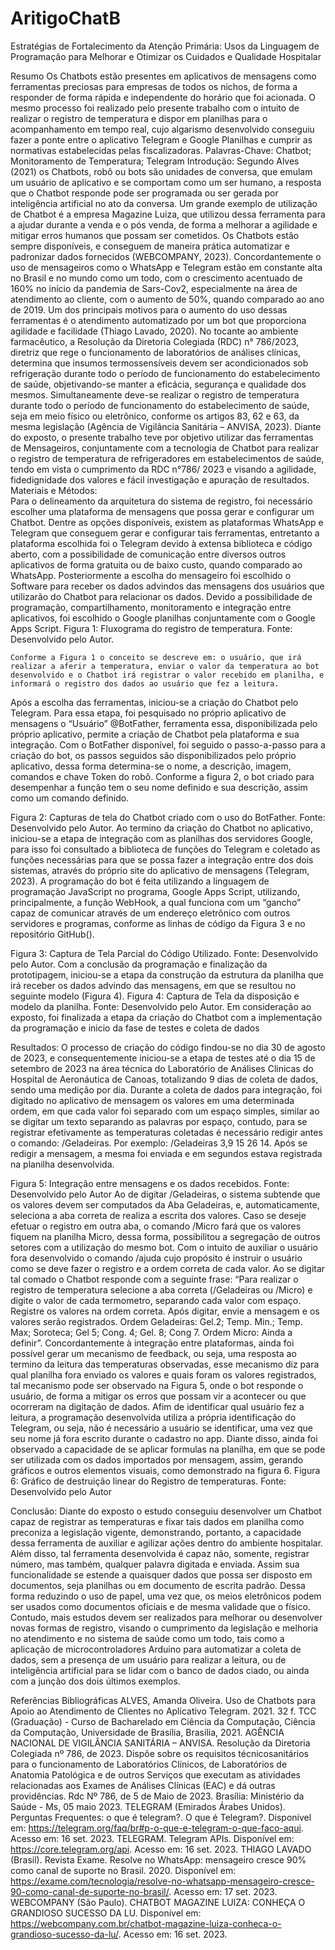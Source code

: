 # AritigoChatB
Estratégias de Fortalecimento da Atenção Primária: Usos da Linguagem de Programação para Melhorar e Otimizar os Cuidados e Qualidade Hospitalar

Resumo
	Os Chatbots estão presentes em aplicativos de mensagens como ferramentas preciosas para empresas de todos os nichos, de forma a responder de forma rápida e independente do horário que foi acionada. O mesmo processo foi realizado pelo presente trabalho com o intuito de realizar o registro de temperatura e dispor em planilhas para o acompanhamento em tempo real, cujo algarismo desenvolvido conseguiu fazer a ponte entre o aplicativo Telegram e Google Planilhas e cumprir as normativas estabelecidas pelas fiscalizadoras.
Palavras-Chave: Chatbot; Monitoramento de Temperatura; Telegram
Introdução:
Segundo Alves (2021) os Chatbots, robô ou bots são unidades de conversa, que emulam um usuário de aplicativo e se comportam como um ser humano, a resposta que o Chatbot responde pode ser programada ou ser gerada por inteligência artificial no ato da conversa.
Um grande exemplo de utilização de Chatbot é a empresa Magazine Luiza, que utilizou dessa ferramenta para a ajudar durante a venda e o pós venda, de forma a melhorar a agilidade e mitigar erros humanos que possam ser cometidos. Os Chatbots estão sempre disponíveis, e conseguem de maneira prática automatizar e padronizar dados fornecidos (WEBCOMPANY, 2023).
Concordantemente o uso de mensageiros como o WhatsApp e Telegram estão em constante alta no Brasil e no mundo como um todo, com o crescimento acentuado de 160% no início da pandemia de Sars-Cov2, especialmente na área de atendimento ao cliente, com o aumento de 50%, quando comparado ao ano de 2019. Um dos principais motivos para o aumento do uso dessas ferramentas é o atendimento automatizado por um bot que proporciona agilidade e facilidade (Thiago Lavado, 2020).
No tocante ao ambiente farmacêutico, a Resolução da Diretoria Colegiada (RDC) n° 786/2023, diretriz que rege o funcionamento de laboratórios de análises clínicas, determina que insumos termossensíveis devem ser acondicionados sob refrigeração durante todo o período de funcionamento do estabelecimento de saúde, objetivando-se manter a eficácia, segurança e qualidade dos mesmos. Simultaneamente deve-se realizar o registro de temperatura durante todo o período de funcionamento do estabelecimento de saúde, seja em meio físico ou eletrônico, conforme os artigos 83, 62 e 63, da mesma legislação (Agência de Vigilância Sanitária – ANVISA, 2023).
Diante do exposto, o presente trabalho teve por objetivo utilizar das ferramentas de Mensageiros, conjuntamente com a tecnologia de Chatbot para realizar o registro de temperatura de refrigeradores em estabelecimentos de saúde, tendo em vista o cumprimento da RDC n°786/ 2023 e visando a agilidade, fidedignidade dos valores e fácil investigação e apuração de resultados.
Materiais e Métodos:	
Para o delineamento da arquitetura do sistema de registro, foi necessário escolher uma plataforma de mensagens que possa gerar e configurar um Chatbot. Dentre as opções disponíveis, existem as plataformas WhatsApp e Telegram que conseguem gerar e configurar tais ferramentas, entretanto a plataforma escolhida foi o Telegram devido à extensa biblioteca e código aberto, com a possibilidade de comunicação entre diversos outros aplicativos de forma gratuita ou de baixo custo, quando comparado ao WhatsApp. 
	Posteriormente a escolha do mensageiro foi escolhido o Software para receber os dados advindos das mensagens dos usuários que utilizarão do Chatbot para relacionar os dados. Devido a possibilidade de programação, compartilhamento, monitoramento e integração entre aplicativos, foi escolhido o Google planilhas conjuntamente com o Google Apps Script.
Figura 1: Fluxograma do registro de temperatura. Fonte: Desenvolvido pelo Autor.

	Conforme a Figura 1 o conceito se descreve em: o usuário, que irá realizar a aferir a temperatura, enviar o valor da temperatura ao bot desenvolvido e o Chatbot irá registrar o valor recebido em planilha, e informará o registro dos dados ao usuário que fez a leitura.
Após a escolha das ferramentas, iniciou-se a criação do Chatbot pelo Telegram. Para essa etapa, foi pesquisado no próprio aplicativo de mensagens o “Usuário” @BotFather, ferramenta essa, disponibilizada pelo próprio aplicativo, permite a criação de Chatbot pela plataforma e sua integração. Com o BotFather disponível, foi seguido o passo-a-passo para a criação do bot, os passos seguidos são disponibilizados pelo próprio aplicativo, dessa forma determina-se o nome, a descrição, imagem, comandos e chave Token do robô. 
Conforme a figura 2, o bot criado para desempenhar a função tem o seu nome definido e sua descrição, assim como um comando definido.

Figura 2: Capturas de tela do Chatbot criado com o uso do BotFather. Fonte: Desenvolvido pelo Autor.
	Ao termino da criação do Chatbot no aplicativo, iniciou-se a etapa de integração com as planilhas dos servidores Google, para isso foi consultado a biblioteca de funções do Telegram e coletado as funções necessárias para que se possa fazer a integração entre dos dois sistemas, através do próprio site do aplicativo de mensagens (Telegram, 2023).
		A programação do bot é feita utilizando a linguagem de programação JavaScript no programa, Google Apps Script, utilizando, principalmente, a função WebHook, a qual funciona com um “gancho” capaz de comunicar através de um endereço eletrônico com outros servidores e programas, conforme as linhas de código da Figura 3 e no repositório GitHub().
 
Figura 3: Captura de Tela Parcial do Código Utilizado. Fonte: Desenvolvido pelo Autor.
	Com a conclusão da programação e finalização da prototipagem, iniciou-se a etapa da construção da estrutura da planilha que irá receber os dados advindo das mensagens, em que se resultou no seguinte modelo (Figura 4).
Figura 4: Captura de Tela da disposição e modelo da planilha. Fonte: Desenvolvido pelo Autor.
	Em consideração ao exposto, foi finalizada a etapa da criação do Chatbot com a implementação da programação e inicio da fase de testes e coleta de dados

Resultados:
	O processo de criação do código findou-se no dia 30 de agosto de 2023, e consequentemente iniciou-se a etapa de testes até o dia 15 de setembro de 2023 na área técnica do Laboratório de Análises Clinicas do Hospital de Aeronáutica de Canoas, totalizando 9 dias de coleta de dados, sendo uma medição por dia.
Durante a coleta de dados para integração, foi digitado no aplicativo de mensagem os valores em uma determinada ordem, em que cada valor foi separado com um espaço simples, similar ao se digitar um texto separando as palavras por espaço, contudo, para se registrar efetivamente as temperaturas coletadas é necessário redigir antes o comando: /Geladeiras. Por exemplo: /Geladeiras 3,9 15 26 14. Após se redigir a mensagem, a mesma foi enviada e em segundos estava registrada na planilha desenvolvida. 


Figura 5: Integração entre mensagens e os dados recebidos. Fonte: Desenvolvido pelo Autor
	Ao de digitar /Geladeiras, o sistema subtende que os valores devem ser computados da Aba Geladeiras, e, automaticamente, seleciona a aba correta de realiza a escrita dos valores. Caso se deseje efetuar o registro em outra aba, o comando /Micro fará que os valores fiquem na planilha Micro, dessa forma, possibilitou a segregação de outros setores com a utilização do mesmo bot.
	Com o intuito de auxiliar o usuário fora desenvolvido o comando /ajuda cujo propósito é instruir o usuário como se deve fazer o registro e a ordem correta de cada valor. Ao se digitar tal comado o Chatbot responde com a seguinte frase: 
“Para realizar o registro de temperatura selecione a aba correta (/Geladeiras ou /Micro) e digite o valor de cada termometro, separando cada valor com espaço. Registre os valores na ordem correta. Após digitar, envie a mensagem e os valores serão registrados. Ordem Geladeiras: Gel.2; Temp. Min.; Temp. Max; Soroteca; Gel 5; Cong. 4; Gel. 8; Cong 7. Ordem Micro: Ainda a definir”.
	Concordantemente à integração entre plataformas, ainda foi possível gerar um mecanismo de feedback, ou seja, uma resposta ao termino da leitura das temperaturas observadas, esse mecanismo diz para qual planilha fora enviado os valores e quais foram os valores registrados, tal mecanismo pode ser observado na Figura 5, onde o bot responde o usuário, de forma a mitigar os erros que possam vir a acontecer ou que ocorreram na digitação de dados. Afim de identificar qual usuário fez a leitura, a programação desenvolvida utiliza a própria identificação do Telegram, ou seja, não é necessário a usuário se identificar, uma vez que seu nome já fora escrito durante o cadastro no app.
	Diante disso, ainda foi observado a capacidade de se aplicar formulas na planilha, em que se pode ser utilizada com os dados importados por mensagem, assim, gerando gráficos e outros elementos visuais, como demonstrado na figura 6. 
Figura 6: Gráfico de destruição linear do Registro de temperaturas. Fonte: Desenvolvido pelo Autor
	

Conclusão:
	Diante do exposto o estudo conseguiu desenvolver um Chatbot capaz de registrar as temperaturas e fixar tais dados em planilha como preconiza a legislação vigente, demonstrando, portanto, a capacidade dessa ferramenta de auxiliar e agilizar ações dentro do ambiente hospitalar. 
	Além disso, tal ferramenta desenvolvida é capaz não, somente, registrar número, mas também, qualquer palavra digitada e enviada. Assim sua funcionalidade se estende a quaisquer dados que possa ser disposto em documentos, seja planilhas ou em documento de escrita padrão. Dessa forma reduzindo o uso de papel, uma vez que, os meios eletrônicos podem ser usados como documentos oficiais e de mesma validade que o físico.
	Contudo, mais estudos devem ser realizados para melhorar ou desenvolver novas formas de registro, visando o cumprimento da legislação e melhoria no atendimento e no sistema de saúde como um todo, tais como a aplicação de microcontroladores Arduino para automatizar a coleta de dados, sem a presença de um usuário para realizar a leitura, ou de inteligência artificial para se lidar com o banco de dados ciado, ou ainda com a junção dos dois últimos exemplos.

Referências Bibliográficas
ALVES, Amanda Oliveira. Uso de Chatbots para Apoio ao Atendimento de Clientes no Aplicativo Telegram. 2021. 32 f. TCC (Graduação) - Curso de Bacharelado em Ciência da Computação, Ciência da Computação, Universidade de Brasília, Brasília, 2021.
AGÊNCIA NACIONAL DE VIGILÂNCIA SANITÁRIA – ANVISA. Resolução da Diretoria Colegiada nº 786, de 2023. Dispõe sobre os requisitos técnicosanitários para o funcionamento de Laboratórios Clínicos, de Laboratórios de Anatomia Patológica e de outros Serviços que executam as atividades relacionadas aos Exames de Análises Clínicas (EAC) e dá outras providências. Rdc Nº 786, de 5 de Maio de 2023. Brasília: Ministério da Saúde - Ms, 05 maio 2023.
TELEGRAM (Emirados Árabes Unidos). Perguntas Frequentes: o que é telegram?. O que é Telegram?. Disponível em: https://telegram.org/faq/br#p-o-que-e-telegram-o-que-faco-aqui. Acesso em: 16 set. 2023.
TELEGRAM. Telegram APIs. Disponível em: https://core.telegram.org/api. Acesso em: 16 set. 2023.
THIAGO LAVADO (Brasil). Revista Exame. Resolve no WhatsApp: mensageiro cresce 90% como canal de suporte no Brasil. 2020. Disponível em: https://exame.com/tecnologia/resolve-no-whatsapp-mensageiro-cresce-90-como-canal-de-suporte-no-brasil/. Acesso em: 17 set. 2023.
WEBCOMPANY (São Paulo). CHATBOT MAGAZINE LUIZA: CONHEÇA O GRANDIOSO SUCESSO DA LU. Disponível em: https://webcompany.com.br/chatbot-magazine-luiza-conheca-o-grandioso-sucesso-da-lu/. Acesso em: 16 set. 2023.

